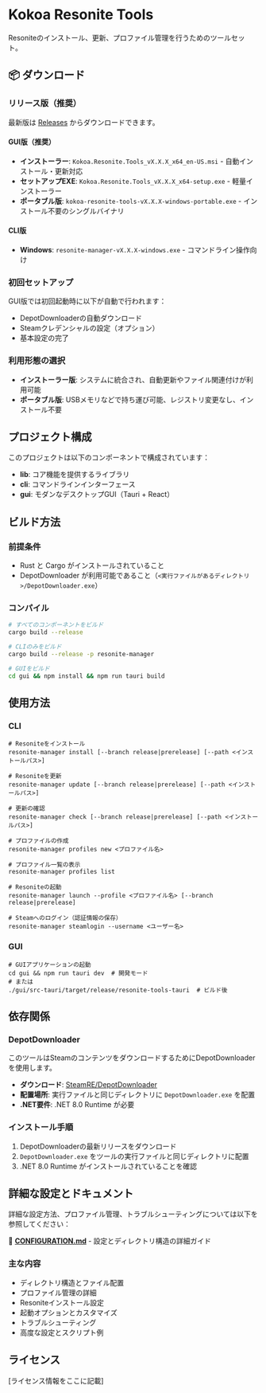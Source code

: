 # Kokoa Resonite Tools

Resoniteのインストール、更新、プロファイル管理を行うためのツールセット。

## 📦 ダウンロード

### リリース版（推奨）

最新版は [Releases](https://github.com/kokoa-love/kokoa-resonite-tools/releases) からダウンロードできます。

#### GUI版（推奨）
- **インストーラー**: `Kokoa.Resonite.Tools_vX.X.X_x64_en-US.msi` - 自動インストール・更新対応
- **セットアップEXE**: `Kokoa.Resonite.Tools_vX.X.X_x64-setup.exe` - 軽量インストーラー  
- **ポータブル版**: `kokoa-resonite-tools-vX.X.X-windows-portable.exe` - インストール不要のシングルバイナリ

#### CLI版
- **Windows**: `resonite-manager-vX.X.X-windows.exe` - コマンドライン操作向け

### 初回セットアップ

GUI版では初回起動時に以下が自動で行われます：
- DepotDownloaderの自動ダウンロード
- Steamクレデンシャルの設定（オプション）
- 基本設定の完了

### 利用形態の選択

- **インストーラー版**: システムに統合され、自動更新やファイル関連付けが利用可能
- **ポータブル版**: USBメモリなどで持ち運び可能、レジストリ変更なし、インストール不要

## プロジェクト構成

このプロジェクトは以下のコンポーネントで構成されています：

- **lib**: コア機能を提供するライブラリ
- **cli**: コマンドラインインターフェース
- **gui**: モダンなデスクトップGUI（Tauri + React）

## ビルド方法

### 前提条件

- Rust と Cargo がインストールされていること
- DepotDownloader が利用可能であること（`<実行ファイルがあるディレクトリ>/DepotDownloader.exe`）

### コンパイル

```bash
# すべてのコンポーネントをビルド
cargo build --release

# CLIのみをビルド
cargo build --release -p resonite-manager

# GUIをビルド
cd gui && npm install && npm run tauri build
```

## 使用方法

### CLI

```
# Resoniteをインストール
resonite-manager install [--branch release|prerelease] [--path <インストールパス>]

# Resoniteを更新
resonite-manager update [--branch release|prerelease] [--path <インストールパス>]

# 更新の確認
resonite-manager check [--branch release|prerelease] [--path <インストールパス>]

# プロファイルの作成
resonite-manager profiles new <プロファイル名>

# プロファイル一覧の表示
resonite-manager profiles list

# Resoniteの起動
resonite-manager launch --profile <プロファイル名> [--branch release|prerelease]

# Steamへのログイン（認証情報の保存）
resonite-manager steamlogin --username <ユーザー名>
```

### GUI

```
# GUIアプリケーションの起動
cd gui && npm run tauri dev  # 開発モード
# または
./gui/src-tauri/target/release/resonite-tools-tauri  # ビルド後
```

## 依存関係

### DepotDownloader

このツールはSteamのコンテンツをダウンロードするためにDepotDownloaderを使用します。

- **ダウンロード**: [SteamRE/DepotDownloader](https://github.com/SteamRE/DepotDownloader/releases)
- **配置場所**: 実行ファイルと同じディレクトリに `DepotDownloader.exe` を配置
- **.NET要件**: .NET 8.0 Runtime が必要

### インストール手順

1. DepotDownloaderの最新リリースをダウンロード
2. `DepotDownloader.exe` をツールの実行ファイルと同じディレクトリに配置
3. .NET 8.0 Runtime がインストールされていることを確認

## 詳細な設定とドキュメント

詳細な設定方法、プロファイル管理、トラブルシューティングについては以下を参照してください：

📖 **[CONFIGURATION.md](./CONFIGURATION.md)** - 設定とディレクトリ構造の詳細ガイド

### 主な内容
- ディレクトリ構造とファイル配置
- プロファイル管理の詳細
- Resoniteインストール設定
- 起動オプションとカスタマイズ
- トラブルシューティング
- 高度な設定とスクリプト例

## ライセンス

[ライセンス情報をここに記載]
